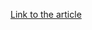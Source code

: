 [Link to the article](https://www.trendmicro.com/en_us/research/18/f/new-killdisk-variant-hits-latin-american-financial-organizations-again.html)
